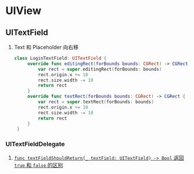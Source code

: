 # UIView

## UITextField

1. Text 和 Placeholder 向右移

   ```swift
   class LoginTextField: UITextField {
        override func editingRect(forBounds bounds: CGRect) -> CGRect {
            var rect = super.editingRect(forBounds: bounds)
            rect.origin.x += 10
            rect.size.width -= 10
            return rect
        }
        override func textRect(forBounds bounds: CGRect) -> CGRect {
            var rect = super.textRect(forBounds: bounds)
            rect.origin.x += 10
            rect.size.width -= 10
            return rect
        }
    }
   ```

### UITextFieldDelegate

1. [`func textFieldShouldReturn(_ textField: UITextField) -> Bool` 返回 `true` 和 `false` 的区别](https://stackoverflow.com/a/20435630)